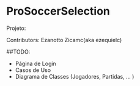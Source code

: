 # ProSoccerSelection

Projeto:

Contributors:
  Ezanotto
  Zicamc(aka ezequielc)
  
##TODO:
  * Página de Login
  * Casos de Uso
  * Diagrama de Classes (Jogadores, Partidas, ... )
